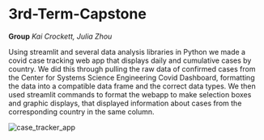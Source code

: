# 3rd-Term-Capstone
**Group** *Kai Crockett, Julia Zhou*

Using streamlit and several data analysis libraries in Python we made a covid case tracking web app that displays daily and cumulative cases by country. We did this through pulling the raw data of confirmed cases from the Center for Systems Science Engineering Covid Dashboard, formatting the data into a compatible data frame and the correct data types. We then used streamlit commands to format the webapp to make selection boxes and graphic displays, that displayed information about cases from the corresponding country in the same column. 

![case_tracker_app](https://github.com/user-attachments/assets/7f21fecb-b437-4e7d-9120-81c9f4350e4f)

